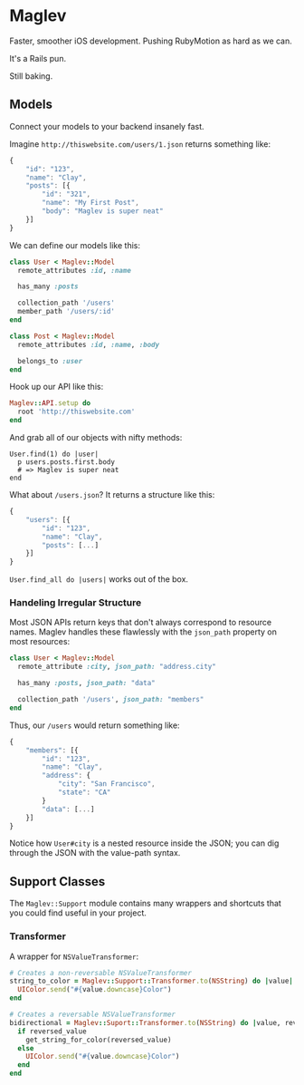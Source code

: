 # Maglev

Faster, smoother iOS development. Pushing RubyMotion as hard as we can.

It's a Rails pun.

Still baking.

## Models

Connect your models to your backend insanely fast.

Imagine `http://thiswebsite.com/users/1.json` returns something like:

```javascript
{
    "id": "123",
    "name": "Clay",
    "posts": [{
        "id": "321",
        "name": "My First Post",
        "body": "Maglev is super neat"
    }]
}
```

We can define our models like this:

```ruby
class User < Maglev::Model
  remote_attributes :id, :name

  has_many :posts

  collection_path '/users'
  member_path '/users/:id'
end

class Post < Maglev::Model
  remote_attributes :id, :name, :body

  belongs_to :user
end
```
Hook up our API like this:

```ruby
Maglev::API.setup do
  root 'http://thiswebsite.com'
end
```

And grab all of our objects with nifty methods:

```
User.find(1) do |user|
  p users.posts.first.body
  # => Maglev is super neat
end
```

What about `/users.json`? It returns a structure like this:

```javascript
{
    "users": [{
        "id": "123",
        "name": "Clay",
        "posts": [...]
    }]
}
```

`User.find_all do |users|` works out of the box.

### Handeling Irregular Structure

Most JSON APIs return keys that don't always correspond to resource names. Maglev handles these flawlessly with the `json_path` property on most resources:

```ruby
class User < Maglev::Model
  remote_attribute :city, json_path: "address.city"

  has_many :posts, json_path: "data"

  collection_path '/users', json_path: "members"
end
```

Thus, our `/users` would return something like: 

```javascript
{
    "members": [{
        "id": "123",
        "name": "Clay",
        "address": {
            "city": "San Francisco",
            "state": "CA"
        }
        "data": [...]
    }]
}
```

Notice how `User#city` is a nested resource inside the JSON; you can dig through the JSON with the value-path syntax.

## Support Classes

The `Maglev::Support` module contains many wrappers and shortcuts that you could find useful in your project.

### Transformer

A wrapper for `NSValueTransformer`:

```ruby
# Creates a non-reversable NSValueTransformer
string_to_color = Maglev::Support::Transformer.to(NSString) do |value|
  UIColor.send("#{value.downcase}Color")
end

# Creates a reversable NSValueTransformer
bidirectional = Maglev::Suport::Transformer.to(NSString) do |value, reversed_value|
  if reversed_value
    get_string_for_color(reversed_value)
  else
    UIColor.send("#{value.downcase}Color")
  end
end
```